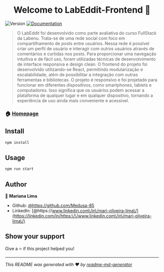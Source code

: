 <h1 align="center">Welcome to LabEddit-Frontend 👋</h1>
<p>
  <img alt="Version" src="https://img.shields.io/badge/version-0.1.0-blue.svg?cacheSeconds=2592000" />
  <a href="https://documenter.getpostman.com/view/24461431/2s93JxrMAc" target="_blank">
    <img alt="Documentation" src="https://img.shields.io/badge/documentation-yes-brightgreen.svg" />
  </a>
</p>

> O LabEddit foi desenvolvido como parte avaliativa do curso FullStack da Labenu. Trata-se de uma rede social com foco em compartilhamento de posts entre usuários. Nessa rede é possível criar um perfil de usuário e interagir com outros usuários através de comentários e curtidas nos posts. Para proporcionar uma navegação intuitiva e de fácil uso, foram utilizadas técnicas de desenvolvimento de interface responsiva e design clean. O frontend do projeto foi desenvolvido utilizando-se React, permitindo modularização e escalabilidade, além de possibilitar a integração com outras ferramentas e bibliotecas. O projeto é responsivo e foi projetado para funcionar em diferentes dispositivos, como smartphones, tablets e computadores. Isso significa que os usuários podem acessar a plataforma de qualquer lugar e em qualquer dispositivo, tornando a experiência de uso ainda mais conveniente e acessível.  

### 🏠 [Homepage](https://labeddit-by-mariana-lima.surge.sh/login)

## Install

```sh
npm install
```

## Usage

```sh
npm run start
```

## Author

👤 **Mariana Lima**

* Github: [@https:\/\/github.com\/Medusa-85](https://github.com/https:\/\/github.com\/Medusa-85)
* LinkedIn: [@https:\/\/www.linkedin.com\/in\/mari-oliveira-lima\/](https://linkedin.com/in/https:\/\/www.linkedin.com\/in\/mari-oliveira-lima\/)

## Show your support

Give a ⭐️ if this project helped you!

***
_This README was generated with ❤️ by [readme-md-generator](https://github.com/kefranabg/readme-md-generator)_